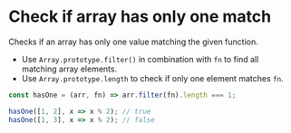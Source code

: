 # Check if array has only one match

Checks if an array has only one value matching the given function.

* Use `Array.prototype.filter()` in combination with `fn` to find all matching array elements.
* Use `Array.prototype.length` to check if only one element matches `fn`.

```js
const hasOne = (arr, fn) => arr.filter(fn).length === 1;
```

```js
hasOne([1, 2], x => x % 2); // true
hasOne([1, 3], x => x % 2); // false
```
